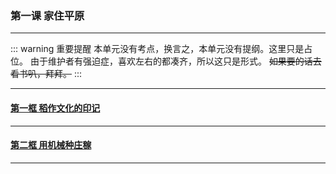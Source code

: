 ### 第一课 家住平原

---

::: warning 重要提醒
本单元没有考点，换言之，本单元没有提纲。这里只是占位。
由于维护者有强迫症，喜欢左右的都凑齐，所以这只是形式。
~~如果要的话去看书叭，拜拜。~~
:::

---

#### [第一框 稻作文化的印记](./%E7%AC%AC%E4%B8%80%E6%A1%86%20%E7%A8%BB%E4%BD%9C%E6%96%87%E5%8C%96%E7%9A%84%E5%8D%B0%E8%AE%B0.html)

---

#### [第二框 用机械种庄稼](./%E7%AC%AC%E4%BA%8C%E6%A1%86%20%E7%94%A8%E6%9C%BA%E6%A2%B0%E7%A7%8D%E5%BA%84%E7%A8%BC.html)

---
